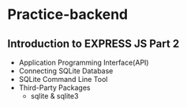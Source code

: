 # Practice-backend
## Introduction to EXPRESS JS Part 2

- Application Programming Interface(API)
- Connecting SQLite Database
- SQLite Command Line Tool
- Third-Party Packages
  - sqlite & sqlite3
